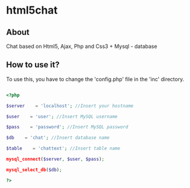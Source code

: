 html5chat
=========

## About 
Chat based on Html5, Ajax, Php and Css3 + Mysql - database

## How to use it?
To use this, you have to change the 'config.php' file in the 'inc' directory.

```php

<?php

$server    = 'localhost'; //Insert your hostname

$user    = 'user'; //Insert MySQL username

$pass    = 'password'; //Insert MySQL password

$db    = 'chat'; //Insert database name

$table    = 'chattext'; //Insert table name

mysql_connect($server, $user, $pass);

mysql_select_db($db);

?> 

```
